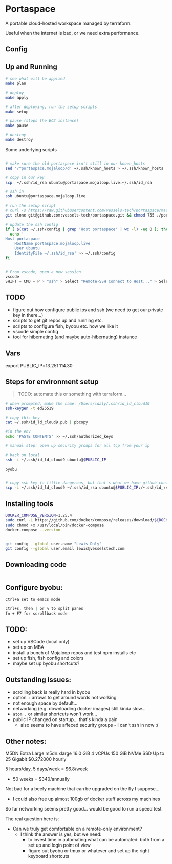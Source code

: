 # Portaspace

A portable cloud-hosted workspace managed by terraform.

Useful when the internet is bad, or we need extra performance.

## Config


## Up and Running

```bash
# see what will be applied
make plan

# deploy
make apply

# after deploying, run the setup scripts
make setup

# pause (stops the EC2 instance)
make pause

# destroy
make destroy

```


Some underlying scripts
```bash

# make sure the old portaspace isn't still in our known_hosts
sed '/^portaspace.mojaloop/d' ~/.ssh/known_hosts > ~/.ssh/known_hosts

# copy in our key
scp  ~/.ssh/id_rsa ubuntu@portaspace.mojaloop.live:~/.ssh/id_rsa

# ssh in
ssh ubuntu@portaspace.mojaloop.live

# run the setup script
# curl -s https://raw.githubusercontent.com/vessels-tech/portaspace/master/src/setup_portaspace.sh | bash
git clone git@github.com:vessels-tech/portaspace.git && chmod 755 ./portaspace/src/setup_portaspace.sh && ./portaspace/src/setup_portaspace.sh

# update the ssh config
if [ $(cat ~/.ssh/config | grep 'Host portaspace' | wc -l) -eq 0 ]; then
  echo '
Host portaspace
    HostName portaspace.mojaloop.live
    User ubuntu
    IdentityFile ~/.ssh/id_rsa' >> ~/.ssh/config
fi


# From vscode, open a new session
vscode
SHIFT + CMD + P > "ssh" > Select "Remote-SSH Connect to Host..." > Select "portaspace"
```


## TODO
- figure out how configure public ips and ssh (we need to get our private key in there...)
- scripts to get git repos up and running etc.
- scripts to configure fish, byobu etc. how we like it
- vscode simple config
- tool for hibernating (and maybe auto-hibernating) instance


## Vars

export PUBLIC_IP=13.251.114.30


## Steps for environment setup
> TODO: automate this or something with terraform...

```bash
# when prompted, make the name: /Users/ldaly/.ssh/id_ld_cloud10
ssh-keygen -t ed25519

# copy this key
cat ~/.ssh/id_ld_cloud9.pub | pbcopy

#in the env
echo 'PASTE CONTENTS' >> ~/.ssh/authorized_keys

# manual step: open up security groups for all tcp from your ip

# back on local
ssh -i ~/.ssh/id_ld_cloud9 ubuntu@$PUBLIC_IP

byobu


# copy ssh key (a little dangerous, but that's what we have github configured with...)
scp -i ~/.ssh/id_ld_cloud9 ~/.ssh/id_rsa ubuntu@$PUBLIC_IP:/~.ssh/id_rsa
```


## Installing tools

```bash
DOCKER_COMPOSE_VERSION=1.25.4
sudo curl -L https://github.com/docker/compose/releases/download/${DOCKER_COMPOSE_VERSION}/docker-compose-`uname -s`-`uname -m` -o /usr/local/bin/docker-compose
sudo chmod +x /usr/local/bin/docker-compose
docker-compose --version


git config --global user.name "Lewis Daly"
git config --global user.email lewis@vesselstech.com

```



## Downloading code

```bash

```


## Configure byobu:
```bash
Ctrl+a set to emacs mode

ctrl+s, then | or % to split panes
fn + F7 for scrollback mode
```


## TODO:
- set up VSCode (local only)
- set up on MBA
- install a bunch of Mojaloop repos and test npm installs etc
- set up fish, fish config and colors
- maybe set up byobu shortcuts?


## Outstanding issues:
- scrolling back is really hard in byobu
- option + arrows to get around words not working
- not enough space by default...
- networking (e.g. downloading docker images) still kinda slow...
- `atom .` or similar shortcuts won't work... 
- public IP changed on startup... that's kinda a pain
  - also seems to have affeced security groups - I can't ssh in now :(


## Other notes:

M5DN Extra Large 	m5dn.xlarge 	16.0 GiB 	4 vCPUs 	150 GiB NVMe SSD 	Up to 25 Gigabit
$0.272000 hourly

5 hours/day, 5 days/week
= $6.8/week
* 50 weeks
= $340/annually

Not bad for a beefy machine that can be upgraded on the fly I suppose...
- I could also free up almost 100gb of docker stuff across my machines

So far networking seems pretty good... would be good to run a speed test

The real question here is:
- Can we truly get comfortable on a remote-only environment?
  - I think the answer is yes, but we need:
    - to invest time in automating what can be automated: both from a set up and login point of view
    - figure out byobu or tmux or whatever and set up the right keyboard shortcuts
    